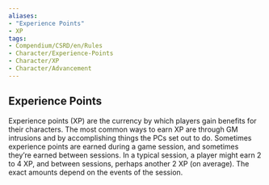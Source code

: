 ```yaml
---
aliases:
- "Experience Points"
- XP
tags:
- Compendium/CSRD/en/Rules
- Character/Experience-Points
- Character/XP
- Character/Advancement
---
```


## Experience Points
Experience points (XP) are the currency by which players gain benefits for their characters. The most common ways to earn XP are through GM intrusions and by accomplishing things the PCs set out to do. Sometimes experience points are earned during a game session, and sometimes they’re earned between sessions. In a typical session, a player might earn 2 to 4 XP, and between sessions, perhaps another 2 XP (on average). The exact amounts depend on the events of the session. 
